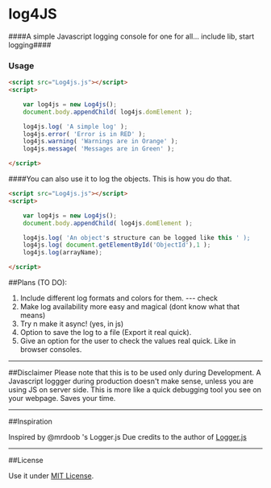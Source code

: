 log4JS
======

####A simple Javascript logging console for one for all... include lib, start logging####

### Usage ###

```html
<script src="Log4js.js"></script>
<script>

	var log4js = new Log4js();
	document.body.appendChild( log4js.domElement );

	log4js.log( 'A simple log' );
    log4js.error( 'Error is in RED' );
    log4js.warning( 'Warnings are in Orange' );
    log4js.message( 'Messages are in Green' );

</script>
```
####You can also use it to log the objects. This is how you do that.
```html
<script src="Log4js.js"></script>
<script>

	var log4js = new Log4js();
	document.body.appendChild( log4js.domElement );

	log4js.log( 'An object's structure can be logged like this ' );
    log4js.log( document.getElementById('ObjectId'),1 );
    log4js.log(arrayName);

</script>
```


##Plans (TO DO):
 1. Include different log formats and colors for them. --- check
 2. Make log availability more easy and magical (dont know what that means)
 3. Try n make it async! (yes, in js)
 4. Option to save the log to a file (Export it real quick).
 5. Give an option for the user to check the values real quick. Like in browser consoles.
 
___
##Disclaimer
Please note that this is to be used only during Development.
A Javascript loggger  during production doesn't make sense, unless you are using JS on server side.
This is more like a quick debugging tool you see on your webpage. Saves your time.
 
___

##Inspiration

Inspired by @mrdoob 's Logger.js
Due credits to the author of [Logger.js](https://github.com/mrdoob/logger.js)

___
 
##License
 
Use it under [MIT License](http://opensource.org/licenses/MIT).
 